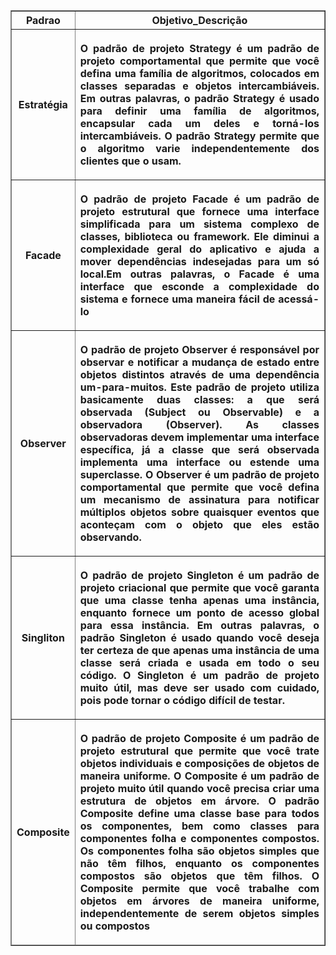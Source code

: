 
<body>
      <table border="1" width="500">
        <thead>
         <tr>
             <th scope="col">Padrao</th>
             <th scope="col">Objetivo_Descrição</th>
         </tr>
         <tr>
             <th scope="col">Estratégia</th>
             <th scope="col">
                   <p align="justify">
                         O padrão de projeto Strategy é um padrão de projeto comportamental que permite que você defina uma família de algoritmos,
                         colocados  em classes separadas e objetos intercambiáveis. Em outras palavras, o padrão Strategy é usado para
                              definir uma família de algoritmos, encapsular cada um deles e torná-los intercambiáveis. O padrão Strategy permite que o 
                              algoritmo varie independentemente dos clientes que o usam.
                   </p> 
               </th>
         </tr>
               <tr>
             <th scope="col">Facade</th>
             <th scope="col">
                   <p align="justify">
                         O padrão de projeto Facade é um padrão de projeto estrutural que fornece uma interface simplificada para um sistema complexo de classes, biblioteca ou framework. 
                             Ele diminui a complexidade geral do aplicativo e ajuda a mover dependências indesejadas para um só local.Em outras palavras, o Facade é uma interface que esconde
                             a complexidade do sistema e fornece uma maneira fácil de acessá-lo
                  </p>
             </th>
             </tr>
             <tr>
             <th scope="col">Observer</th>
             <th scope="col">
                  <p align="justify"> 
                   O padrão de projeto Observer é responsável por observar e notificar a mudança de estado entre objetos distintos através de uma dependência um-para-muitos. 
Este padrão de projeto utiliza basicamente duas classes: a que será observada (Subject ou Observable) e a observadora (Observer). As classes observadoras
devem implementar uma interface específica, já a classe que será observada implementa uma interface ou estende uma superclasse. O Observer é um padrão de 
projeto comportamental que permite que você defina um mecanismo de assinatura para notificar múltiplos objetos sobre quaisquer eventos que aconteçam com 
o objeto que eles estão observando.
                  </p>       
            </th>
            </tr>
              <tr>
             <th scope="col">Singliton</th>
             <th scope="col">
                   <p align="justify"> 
                   O padrão de projeto Singleton é um padrão de projeto criacional que permite que você garanta que uma classe tenha apenas uma instância, enquanto fornece um
ponto de acesso global para essa instância. Em outras palavras, o padrão Singleton é usado quando você deseja ter certeza de que apenas uma instância de uma
classe será criada e usada em todo o seu código. O Singleton é um padrão de projeto muito útil, mas deve ser usado com cuidado, pois pode tornar o código difícil de testar.
             </p>        
             </th>
             </tr>
               <tr>
             <th scope="col">Composite</th>
             <th scope="col">
                   <p align="justify"> O padrão de projeto Composite é um padrão de projeto estrutural que permite que você trate objetos individuais e composições de objetos de maneira uniforme. 
                   O Composite é um  padrão de projeto muito útil quando você precisa criar uma estrutura de objetos em árvore. O padrão Composite define uma classe base para todos os componentes, bem como 
                  classes para componentes folha e componentes compostos. Os componentes folha são objetos simples que não têm filhos, enquanto os componentes compostos são objetos que têm filhos.
                  O Composite permite que você trabalhe com objetos em árvores de maneira uniforme, independentemente de serem objetos simples ou compostos
                  </p> 
             </th>
          </tr>
        </thead>
     </table>
     </body>
